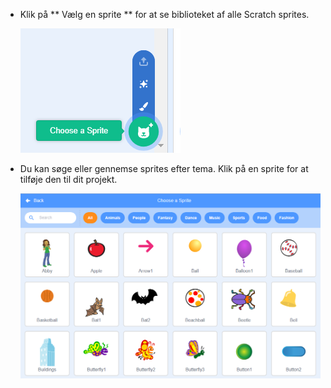 + Klik på ** Vælg en sprite ** for at se biblioteket af alle Scratch sprites.
    
    ![skærmbillede](images/sprite-library.png)

+ Du kan søge eller gennemse sprites efter tema. Klik på en sprite for at tilføje den til dit projekt.
    
    ![screenshots](images/sprite-choose.png)